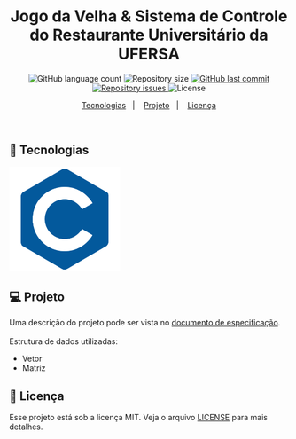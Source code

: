 <h1 align="center">
Jogo da Velha & Sistema de Controle do Restaurante Universitário da UFERSA
</h1>

<p align="center">
  <img alt="GitHub language count" src="https://img.shields.io/github/languages/count/tassiotfc/projeto-monitoriaalgoritmos-ufersa">

  <img alt="Repository size" src="https://img.shields.io/github/repo-size/tassiotfc/projeto-monitoriaalgoritmos-ufersa">

  <a href="https://github.com/tassiotfc/projeto-monitoriaalgoritmos-ufersa/commits/master">
    <img alt="GitHub last commit" src="https://img.shields.io/github/last-commit/tassiotfc/projeto-monitoriaalgoritmos-ufersa">
  </a>

  <a href="https://github.com/tassiotfc/projeto-monitoriaalgoritmos-ufersa/issues">
    <img alt="Repository issues" src="https://img.shields.io/github/issues/tassiotfc/projeto-monitoriaalgoritmos-ufersa">
  </a>

  <img alt="License" src="https://img.shields.io/badge/license-MIT-brightgreen">
</p>

<p align="center">
  <a href="#rocket-tecnologias">Tecnologias</a>&nbsp;&nbsp;&nbsp;|&nbsp;&nbsp;&nbsp;
  <a href="#-projeto">Projeto</a>&nbsp;&nbsp;&nbsp;|&nbsp;&nbsp;&nbsp;
  <a href="#memo-licença">Licença</a>
</p>

<br>

## :rocket: Tecnologias

<img align="leth" src="c-logo.png" width="200px;"/>

## 💻 Projeto

Uma descrição do projeto pode ser vista no [documento de especificação](Propostas-ProjetoMonitoriaAlgoritmos-2019.1-Tássio.pdf).
<br>
<br>
Estrutura de dados utilizadas:
- Vetor
- Matriz

## :memo: Licença

Esse projeto está sob a licença MIT. Veja o arquivo [LICENSE](LICENSE.md) para mais detalhes.
